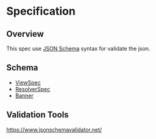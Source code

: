 # Specification

## Overview
This spec use [JSON Schema](https://json-schema.org/) syntax for validate the json.

## Schema
- [ViewSpec](./ViewSpec.md)
- [ResolverSpec](./ResovlerSpec.md)
- [Banner](./Banner.md)

## Validation Tools
https://www.jsonschemavalidator.net/